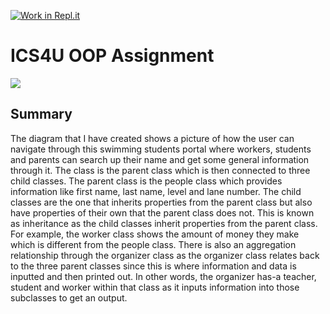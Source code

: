 [![Work in Repl.it](https://classroom.github.com/assets/work-in-replit-14baed9a392b3a25080506f3b7b6d57f295ec2978f6f33ec97e36a161684cbe9.svg)](https://classroom.github.com/online_ide?assignment_repo_id=3824713&assignment_repo_type=AssignmentRepo)
# ICS4U OOP Assignment

<img src = "https://cdn.discordapp.com/attachments/780949821946331137/796908857884147742/unknown.png">

## Summary

The diagram that I have created shows a picture of how the user can navigate through this swimming students portal where workers, students and parents can search up their name and get some general information through it. The class is the parent class which is then connected to three child classes. The parent class is the people class which provides information like first name, last name, level and lane number. The child classes are the one that inherits properties from the parent class but also have properties of their own that the parent class does not. This is known as inheritance as the child classes inherit properties from the parent class. For example, the worker class shows the amount of money they make which is different from the people class. There is also an aggregation relationship through the organizer class as the organizer class relates back to the three parent classes since this is where information and data is inputted and then printed out. In other words, the organizer has-a teacher, student and worker within that class as it inputs information into those subclasses to get an output. 

